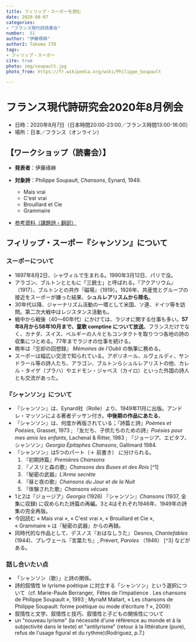 ```yaml
---
title: フィリップ・スーポーを読む
date: 2020-08-07
categories:
- "フランス現代詩読書会"
number:  51
author: "伊藤琢麻"
author2: Takuma ITO
tags:
- フィリップ・スーポー
cite: true
photo: img/soupault.jpg
photo_from: https://fr.wikipedia.org/wiki/Philippe_Soupault

---
```


# フランス現代詩研究会2020年8月例会

- 日時：2020年8月7日（日本時間20:00-23:00／フランス時間13:00-16:00）
- 場所：日本／フランス（オンライン）

<!--more-->

## 【ワークショップ（読書会）】

- **発表者**：伊藤琢麻

- **対象詩**：Philippe Soupault, *Chansons*, Eynard, 1949.
    - Mais vrai
    - C'est vrai
    - Brouillard et Cie
    - Grammaire

- [参考資料（課題詩・翻訳）](https://hackmd.io/@D1i2BZvjRFmJGsw2bLlyTQ/S1UsSXu-w)


## フィリップ・スーポー『シャンソン』について

### スーポーについて

- 1897年8月2日、シャヴィルで生まれる。1990年3月12日、パリで没。
- アラゴン、ブルトンとともに「三銃士」と呼ばれる。『アクアリウム』（1917）、ブルトンとの共作『磁場』（1919）。1926年、共産党とグループの接近をスーポーが嫌った結果、**シュルレアリスムから除名**。
- 30年代以降、ジャーナリズム活動の一環として米国、ソ連、ドイツ等を訪問。第二次大戦中はレジスタンス活動も。
- 戦中から戦後（40〜60年代）にかけては、ラジオに関する仕事も多い。**57年8月から58年10月まで、童歌 comptine について放送**。フランスだけでなく、カナダ、スイス、ベルギーの人々ともコンタクトを取りつつ各地の詩の収集につとめる。77年までラジオの仕事を続ける。
- 晩年は『忘却の回想録』 _Mémoires de l'Oubli_ の執筆に務める。
- スーポーは幅広い交流で知られている。アポリネール、ルヴェルディ、サンドラール等の詩人たち、アラゴン、ブルトンらシュルレアリストの他、カレル・タイゲ（プラハ）やエドモン・ジャベス（カイロ）といった外国の詩人とも交流があった。

### 『シャンソン』について

- 『シャンソン』は、Eynard社（Rolle）より、1949年11月に出版。アンドレ・マッソンによる著者デッサン付き。**中後期の作品にあたる**。
- 『シャンソン』は、何度か再版されている；『詩篇と詩』_Poèmes et Poésies_, Grasset, 1973 ; 『友だち、子供たちのための詩』_Poésies pour mes amis les enfants_, Lachenal & Ritter, 1983 ; 『ジョージア、エピタフ、シャンソン』_Georgia Épitaphes Chansons_, Gallimard 1984.
- 『シャンソン』は5つのパート（＋ 前書き） に分けられる。
    1. 『初期詩篇』_Premières Chansons_
    2. 『ノスリと森の歌』_Chansons des Buses et des Rois_ [^1] 
    3. 『秘密の武器』_L'Arme secrète_
    4. 『昼と夜の歌』_Chansons du Jour et de la Nuit_
    5. 『体験された歌』_Chansons vécues_
- 1と2は『ジョージア』_Georgia_ (1926) 『シャンソン』_Chansons_ (1937, 全集に収録) に収められた詩篇の再編。3と4はそれぞれ1946年、1949年の詩集の完全再版。
- 今回読む « Mais vrai », « C'est vrai », « Brouillard et Cie », « Grammaire » は『秘密の武器』からの再録。
- 同時代的な作品として、デスノス『おはなしうた』 Desnos, _Chantefables_ (1944)、プレヴェール『言葉たち』, Prévert, _Paroles_ （1946） [^3] などがある。

### 話し合いたい点

- 「シャンソン（歌）」と詩の関係。
- 詩的叙情性 le lyrisme poétique に対立する「シャンソン」という選択について（cf. Marie-Paule Berranger,  Fêtes de l’impatience . Les chansons de Philippe Soupault », 1993 ; MyriaM Mallart, « Les chansons de Philippe Soupault: forme poétique ou mode d’écriture ? », 2009）
- 叙情性と文学、叙情性と技巧、叙情性と子どもの関係性について
- un "nouveau lyrisme" (la nécessité d'une référence au monde et à la subjectivité dans le texte) et "antilyrisme" (retour à la littérature (pure), refus de l'usage figural et du rythme)(Rodriguez, p.7.)
